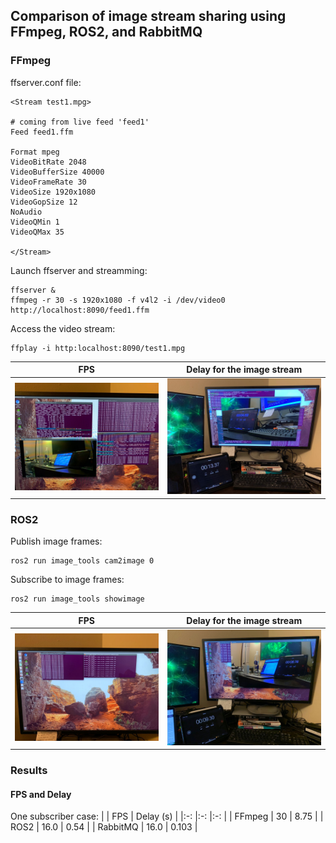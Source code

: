## Comparison of image stream sharing using FFmpeg, ROS2, and RabbitMQ

### FFmpeg

ffserver.conf file:
```
<Stream test1.mpg>

# coming from live feed 'feed1'
Feed feed1.ffm

Format mpeg
VideoBitRate 2048
VideoBufferSize 40000
VideoFrameRate 30
VideoSize 1920x1080
VideoGopSize 12
NoAudio
VideoQMin 1
VideoQMax 35

</Stream>
```
Launch ffserver and streamming:
```
ffserver &
ffmpeg -r 30 -s 1920x1080 -f v4l2 -i /dev/video0 http://localhost:8090/feed1.ffm
```
Access the video stream:
```
ffplay -i http:localhost:8090/test1.mpg
```

FPS            |  Delay for the image stream
:-------------------------:|:-------------------------:
![](https://github.com/waggle-sensor/summer2020/blob/master/liu/image/ffmpeg-fps.jpeg)  |  ![](https://github.com/waggle-sensor/summer2020/blob/master/liu/image/ffmpeg-latency.jpeg)

### ROS2

Publish image frames:
```
ros2 run image_tools cam2image 0
```

Subscribe to image frames:
```
ros2 run image_tools showimage
```

FPS            |  Delay for the image stream
:-------------------------:|:-------------------------:
![](https://github.com/waggle-sensor/summer2020/blob/master/liu/image/ros2-fps.jpeg)  |  ![](https://github.com/waggle-sensor/summer2020/blob/master/liu/image/ros2-latency.jpeg)

### Results

#### FPS and Delay

One subscriber case:
|  	| FPS 	| Delay (s) 	|
|:-:	|:-:	|:-:	|
| FFmpeg 	| 30 	| 8.75 	|
| ROS2 	| 16.0 	| 0.54 	|
| RabbitMQ 	| 16.0	| 0.103	|
